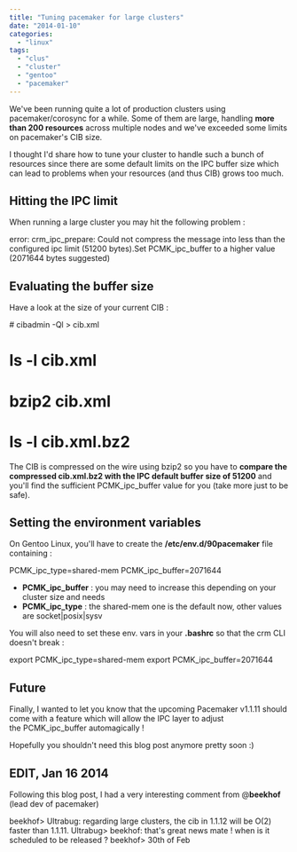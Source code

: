 ```yaml
---
title: "Tuning pacemaker for large clusters"
date: "2014-01-10"
categories: 
  - "linux"
tags: 
  - "clus"
  - "cluster"
  - "gentoo"
  - "pacemaker"
---
```


We've been running quite a lot of production clusters using pacemaker/corosync for a while. Some of them are large, handling **more than 200 resources** across multiple nodes and we've exceeded some limits on pacemaker's CIB size.

I thought I'd share how to tune your cluster to handle such a bunch of resources since there are some default limits on the IPC buffer size which can lead to problems when your resources (and thus CIB) grows too much.

## Hitting the IPC limit

When running a large cluster you may hit the following problem :

error: crm_ipc_prepare: Could not compress the message into less than the configured ipc limit (51200 bytes).Set PCMK_ipc_buffer to a higher value (2071644 bytes suggested)

## Evaluating the buffer size

Have a look at the size of your current CIB :

\# cibadmin -Ql > cib.xml
# ls -l cib.xml
# bzip2 cib.xml
# ls -l cib.xml.bz2

The CIB is compressed on the wire using bzip2 so you have to **compare the compressed cib.xml.bz2 with the IPC default buffer size of 51200** and you'll find the sufficient PCMK_ipc_buffer value for you (take more just to be safe).

## Setting the environment variables

On Gentoo Linux, you'll have to create the **/etc/env.d/90pacemaker** file containing :

PCMK_ipc_type=shared-mem
PCMK_ipc_buffer=2071644

- **PCMK_ipc_buffer** : you may need to increase this depending on your cluster size and needs
- **PCMK_ipc_type** : the shared-mem one is the default now, other values are socket|posix|sysv

You will also need to set these env. vars in your **.bashrc** so that the crm CLI doesn't break :

export PCMK_ipc_type=shared-mem
export PCMK_ipc_buffer=2071644

## Future

Finally, I wanted to let you know that the upcoming Pacemaker v1.1.11 should come with a feature which will allow the IPC layer to adjust the PCMK_ipc_buffer automagically !

Hopefully you shouldn't need this blog post anymore pretty soon :)

## EDIT, Jan 16 2014

Following this blog post, I had a very interesting comment from @**beekhof** (lead dev of pacemaker)

beekhof> Ultrabug: regarding large clusters, the cib in 1.1.12 will be O(2) faster than 1.1.11.
Ultrabug> beekhof: that's great news mate ! when is it scheduled to be released ?
beekhof> 30th of Feb
